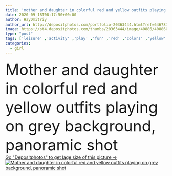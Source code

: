 ```yaml
---
title: 'mother and daughter in colorful red and yellow outfits playing on grey background, panoramic shot'
date: 2020-09-18T08:17:50+00:00
author: HayDmitriy
author_url: http://depositphotos.com/portfolio-20363444.html?ref=64678756
image: https://st4.depositphotos.com/thumbs/20363444/image/40886/408860392/api_thumb_450.jpg?forcejpeg=true
type: "post"
tags: ['leisure' ,'activity' ,'play' ,'fun' ,'red' ,'colors' ,'yellow' ,'entertainment' ,'colorful' ,'beautiful' ,'happy' ,'bright' ,'girl' ,'smiling' ,'cheerful' ,'autumn' ,'cute' ,'caucasian' ,'child' ,'family' ,'style' ,'kid' ,'fashion' ,'emotion' ,'adorable' ,'stylish' ,'woman' ,'grey' ,'together' ,'preschooler' ,'panorama' ,'panoramic' ,'daughter' ,'outfit' ,'positive' ,'mother' ,'parenting' ,'parent' ,'mom' ,'autumnal' ,'relationship' ,'fashionable' ,'motherhood' ,'Two People' ,'copy space' ,'Studio Shot' ,'spending time' ]
categories: 
  - girl
---
```

<div aling="center">
            <font size="60"> Mother and daughter in colorful red and yellow outfits playing on grey background, panoramic shot</font>   
</div>
<div>
    <a href='https://depositphotos.com/408860392/stock-photo-mother-daughter-colorful-red-yellow.html?ref=64678756' target=_blank > Go "Depositphotos" to get lage size of this picture ->
        <img href='https://depositphotos.com/408860392/stock-photo-mother-daughter-colorful-red-yellow.html?ref=64678756' src='https://st4.depositphotos.com/20363444/40886/i/950/depositphotos_408860392-stock-photo-mother-daughter-colorful-red-yellow.jpg?forcejpeg=true' alt='Mother and daughter in colorful red and yellow outfits playing on grey background, panoramic shot' >
    </a>
</div>
